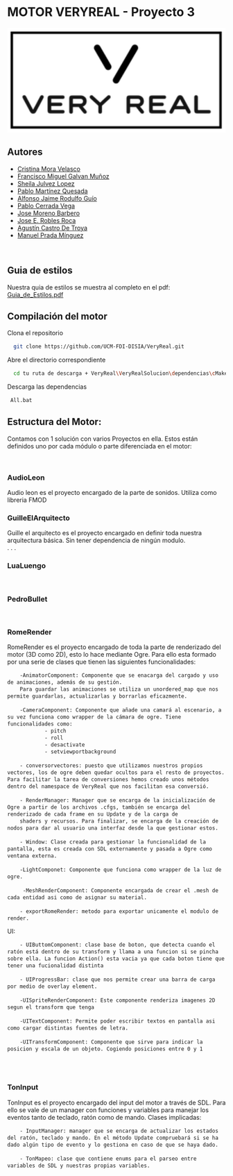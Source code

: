 # MOTOR VERYREAL - Proyecto 3
![Logo](VeryRealSolucion\bin\logo.png)


## Autores

- [Cristina Mora Velasco](https://github.com/CristinaMora)
- [Francisco Miguel Galvan Muñoz](https://github.com/CiscoGalvan)
- [Sheila Julvez Lopez](https://github.com/sheilajulvez)
- [Pablo Martínez Quesada ](https://github.com/Ares75643)
- [Alfonso Jaime Rodulfo Guío](https://github.com/ARodulfo)
- [Pablo Cerrada Vega](https://github.com/PabloCerrada)
- [Jose Moreno Barbero](https://github.com/JoseMorenob)
- [Jose E. Robles Roca](https://github.com/josepk01)
- [Agustín Castro De Troya](https://github.com/AgusCDT)
- [Manuel Prada Mínguez](https://github.com/manuelpr07)
<br>

## Guia de estilos
 Nuestra quia de estilos se muestra al completo en el pdf: [Guia_de_Estilos.pdf](VeryRealSolucion\bin\Guia_de_Estilo.pdf)


## Compilación del motor

Clona el repositorio

```bash
  git clone https://github.com/UCM-FDI-DISIA/VeryReal.git
```

Abre el directorio correspondiente
```bash
  cd tu ruta de descarga + VeryReal\VeryRealSolucion\dependencias\cMake\
```
Descarga las  dependencias

```bash
 All.bat
```

## Estructura del Motor:
Contamos con 1 solución con varios Proyectos en ella. Estos están definidos uno por cada módulo o parte diferenciada en el motor:

<br>

### AudioLeon
Audio leon es el proyecto encargado de la  parte de sonidos. Utiliza como libreria FMOD
<br>



### GuilleElArquitecto

Guille el  arquitecto es el proyecto encargado en definir toda nuestra arquitectura básica. Sin tener dependencia de ningún modulo. 
<br>
.
.
.


### LuaLuengo
<br>


### PedroBullet
<br>


### RomeRender
RomeRender es el proyecto encargado de toda la parte de renderizado del motor (3D como 2D), esto lo hace mediante Ogre. Para ello esta formado por una serie de clases que tienen las siguientes
funcionalidades:

        -AnimatorComponent: Componente que se enacarga del cargado y uso de animaciones, además de su gestión.
        Para guardar las animaciones se utiliza un unordered_map que nos  permite guardarlas, actualizarlas y borrarlas eficazmente.

        -CameraComponent: Componente que añade una camará al escenario, a su vez funciona como wrapper de la cámara de ogre. Tiene funcionalidades como: 
                - pitch
                - roll
                - desactivate
                - setviewportbackground

        - conversorvectores: puesto que utilizamos nuestros propios vectores, los de ogre deben quedar ocultos para el resto de proyectos. Para facilitar la tarea de conversiones hemos creado unos métodos dentro del namespace de VeryReal que nos facilitan esa conversió. 
        
        - RenderManager: Manager que se encarga de la inicialización de Ogre a partir de los archivos .cfgs, también se encarga del renderizado de cada frame en su Update y de la carga de
        shaders y recursos. Para finalizar, se encarga de la creación de nodos para dar al usuario una interfaz desde la que gestionar estos.

        - Window: Clase creada para gestionar la funcionalidad de la pantalla, esta es creada con SDL externamente y pasada a Ogre como ventana externa.

        -LightComponet: Componente que funciona como wrapper de la luz de ogre.

         -MeshRenderComponent: Componente encargada de crear el .mesh de cada entidad asi como de asignar su material. 

        - exportRomeRender: metodo para exportar unicamente el modulo de render.

  UI:

        - UIButtomComponent: clase base de boton, que detecta cuando el ratón está dentro de su transform y llama a una funcion si se pincha sobre ella. La funcion Action() esta vacia ya que cada boton tiene que tener una fucionalidad distinta

        - UIProgressBar: clase que nos permite crear una barra de carga por medio de overlay element.

        -UISpriteRenderComponent: Este componente renderiza imagenes 2D segun el transform que tenga 

        -UITextComponent: Permite poder escribir textos en pantalla asi como cargar distintas fuentes de letra.

        -UITransformComponent: Componente que sirve para indicar la posicion y escala de un objeto. Cogiendo posiciones entre 0 y 1 
 
<br>

<br>


### TonInput <br>

TonInput es el proyecto encargado del input del motor a través de SDL. Para ello se vale de un manager con funciones y variables para manejar los eventos tanto de teclado, ratón como de mando. Clases implicadas:

        - InputManager: manager que se encarga de actualizar los estados del ratón, teclado y mando. En el método Update compruebará si se ha dado algún tipo de evento y lo gestiona en caso de que se haya dado. 

        - TonMapeo: clase que contiene enums para el parseo entre variables de SDL y nuestras propias variables.



<br>


